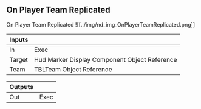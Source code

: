 ## On Player Team Replicated
On Player Team Replicated
![[../img/nd_img_OnPlayerTeamReplicated.png]]

|Inputs||
|--|--|
| In | Exec |
| Target | Hud Marker Display Component Object Reference |
| Team | TBLTeam Object Reference |

|Outputs||
|--|--|
| Out | Exec |
